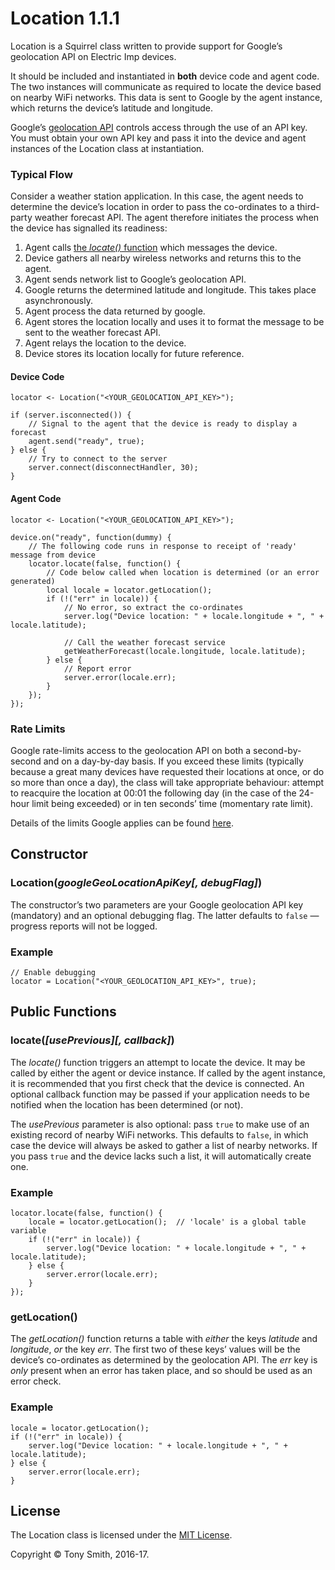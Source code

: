 # Location 1.1.1

Location is a Squirrel class written to provide support for Google’s geolocation API on Electric Imp devices.

It should be included and instantiated in **both** device code and agent code. The two instances will communicate as required to locate the device based on nearby WiFi networks. This data is sent to Google by the agent instance, which returns the device’s latitude and longitude.

Google’s [geolocation API](https://developers.google.com/maps/documentation/geolocation/intro) controls access through the use of an API key. You must obtain your own API key and pass it into the device and agent instances of the Location class at instantiation.

### Typical Flow

Consider a weather station application. In this case, the agent needs to determine the device’s location in order to pass the co-ordinates to a third-party weather forecast API. The agent therefore initiates the process when the device has signalled its readiness:

1. Agent calls [the *locate()* function](#locateuseprevious-callback) which messages the device.
2. Device gathers all nearby wireless networks and returns this to the agent.
3. Agent sends network list to Google’s geolocation API.
4. Google returns the determined latitude and longitude. This takes place asynchronously.
5. Agent process the data returned by google.
6. Agent stores the location locally and uses it to format the message to be sent to the weather forecast API.
7. Agent relays the location to the device.
8. Device stores its location locally for future reference.

#### Device Code

```squirrel
locator <- Location("<YOUR_GEOLOCATION_API_KEY>");

if (server.isconnected()) {
    // Signal to the agent that the device is ready to display a forecast
    agent.send("ready", true);
} else {
    // Try to connect to the server
    server.connect(disconnectHandler, 30);
}
```

#### Agent Code

```squirrel
locator <- Location("<YOUR_GEOLOCATION_API_KEY>");

device.on("ready", function(dummy) {
    // The following code runs in response to receipt of 'ready' message from device
    locator.locate(false, function() {
        // Code below called when location is determined (or an error generated)
        local locale = locator.getLocation();
        if (!("err" in locale)) {
            // No error, so extract the co-ordinates
            server.log("Device location: " + locale.longitude + ", " + locale.latitude);

            // Call the weather forecast service
            getWeatherForecast(locale.longitude, locale.latitude);
        } else {
            // Report error
            server.error(locale.err);
        }
    });
});
```

### Rate Limits

Google rate-limits access to the geolocation API on both a second-by-second and on a day-by-day basis. If you exceed these limits (typically because a great many devices have requested their locations at once, or do so more than once a day), the class will take appropriate behaviour: attempt to reacquire the location at 00:01 the following day (in the case of the 24-hour limit being exceeded) or in ten seconds’ time (momentary rate limit).

Details of the limits Google applies can be found [here](https://developers.google.com/maps/documentation/geolocation/usage-limits).

## Constructor

### Location(*googleGeoLocationApiKey[, debugFlag]*)

The constructor’s two parameters are your Google geolocation API key (mandatory) and an optional debugging flag. The latter defaults to `false` &mdash; progress reports will not be logged.

### Example

```squirrel
// Enable debugging
locator = Location("<YOUR_GEOLOCATION_API_KEY>", true);
```

## Public Functions

### locate(*[usePrevious][, callback]*)

The *locate()* function triggers an attempt to locate the device. It may be called by either the agent or device instance. If called by the agent instance, it is recommended that you first check that the device is connected. An optional callback function may be passed if your application needs to be notified when the location has been determined (or not).

The *usePrevious* parameter is also optional: pass `true` to make use of an existing record of nearby WiFi networks. This defaults to `false`, in which case the device will always be asked to gather a list of nearby networks. If you pass `true` and the device lacks such a list, it will automatically create one.

### Example

```squirrel
locator.locate(false, function() {
    locale = locator.getLocation();  // 'locale' is a global table variable
    if (!("err" in locale)) {
        server.log("Device location: " + locale.longitude + ", " + locale.latitude);
    } else {
        server.error(locale.err);
    }
});
```

### getLocation()

The *getLocation()* function returns a table with *either* the keys *latitude* and *longitude*, *or* the key *err*. The first two of these keys’ values will be the device’s co-ordinates as determined by the geolocation API. The *err* key is *only* present when an error has taken place, and so should be used as an error check.

### Example

```squirrel
locale = locator.getLocation();
if (!("err" in locale)) {
    server.log("Device location: " + locale.longitude + ", " + locale.latitude);
} else {
    server.error(locale.err);
}
```

## License

The Location class is licensed under the [MIT License](./LICENSE).

Copyright &copy; Tony Smith, 2016-17.
